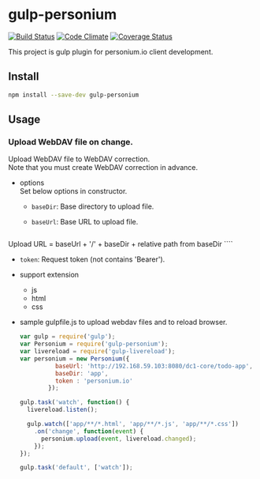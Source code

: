 gulp-personium
==============
[![Build Status](https://travis-ci.org/mid0111/gulp-personium.svg?branch=master)](https://travis-ci.org/mid0111/gulp-personium) [![Code Climate](https://codeclimate.com/github/mid0111/gulp-personium/badges/gpa.svg)](https://codeclimate.com/github/mid0111/gulp-personium) [![Coverage Status](https://coveralls.io/repos/mid0111/gulp-personium/badge.svg)](https://coveralls.io/r/mid0111/gulp-personium)

This project is gulp plugin for personium.io client development.

## Install

```bash
npm install --save-dev gulp-personium
```

## Usage

### Upload WebDAV file on change.

Upload WebDAV file to WebDAV correction.  
Note that you must create WebDAV correction in advance.

* options  
  Set below options in constructor.
  * `baseDir`: Base directory to upload file.
  * `baseUrl`: Base URL to upload file.

    ````
Upload URL = baseUrl + '/' + baseDir + relative path from baseDir
    ````
  * `token`: Request token (not contains 'Bearer').

* support extension
  * js
  * html
  * css

* sample gulpfile.js to upload webdav files and to reload browser.

  ```js
  var gulp = require('gulp');
  var Personium = require('gulp-personium');
  var livereload = require('gulp-livereload');
  var personium = new Personium({
            baseUrl: 'http://192.168.59.103:8080/dc1-core/todo-app',
            baseDir: 'app',
            token : 'personium.io'
          });
  
  gulp.task('watch', function() {
    livereload.listen();
  
    gulp.watch(['app/**/*.html', 'app/**/*.js', 'app/**/*.css'])
      .on('change', function(event) {
        personium.upload(event, livereload.changed);
      });
  });
  
  gulp.task('default', ['watch']);
  
  ```

